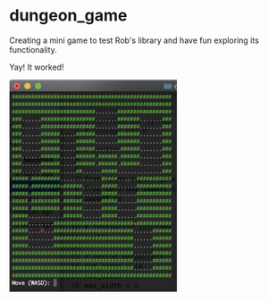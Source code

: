 # dungeon_game
Creating a mini game to test Rob's library and have fun exploring its functionality.

Yay! It worked!

<img src="game.png" alt="Game Screenshot" width="300">

